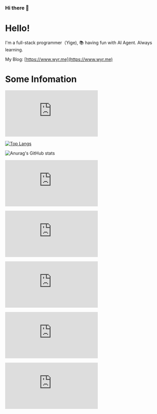 ### Hi there 👋
# Hello!

I'm a full-stack programmer（Yige), 📚 having fun with AI Agent. Always learning.

My Blog: [https://www.wyr.me](https://www.wyr.me)

# Some Infomation

![visitors](https://util.apio.xyz/badge.php?user=yi-ge&cache=false)

[![Top Langs](https://cache.openapi.site/langs?user=yi-ge)](https://github.com/yi-ge)

![Anurag's GitHub stats](https://cache.openapi.site/stats?user=yi-ge)

![Today's Change](https://util.apio.xyz/top-langs-today.php?user=yi-ge&cache=false&cache_seconds=60)

![Top Langs Recent Week](https://util.apio.xyz/top-langs-week-svg.php?user=yi-ge&cache=false)

![Top Langs Recent Month](https://util.apio.xyz/top-langs-month-svg.php?user=yi-ge)

![Top Langs Recent Year](https://util.apio.xyz/top-langs-year-svg.php?user=yi-ge)

![Top Langs Every_6 Months](https://util.apio.xyz/top-langs-every-6-months-svg.php)
